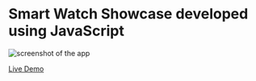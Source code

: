# Smart Watch Showcase developed using JavaScript
 
![screenshot of the app](https://raw.githubusercontent.com/praveenorugantitech/praveenorugantitech-javascript-projects/master/praveenorugantitech-smartwatch-showcase/screenshot.PNG "Smart Watch Showcase")


[Live Demo](https://praveenorugantitech.github.io/praveenorugantitech-javascript-projects/praveenorugantitech-smartwatch-showcase/Demo)


